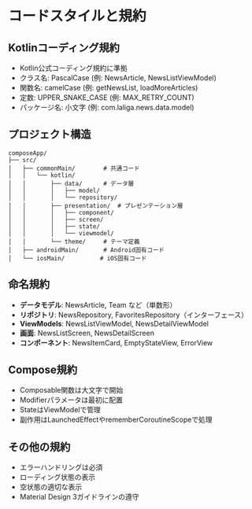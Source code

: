 # コードスタイルと規約

## Kotlinコーディング規約
- Kotlin公式コーディング規約に準拠
- クラス名: PascalCase (例: NewsArticle, NewsListViewModel)
- 関数名: camelCase (例: getNewsList, loadMoreArticles)
- 定数: UPPER_SNAKE_CASE (例: MAX_RETRY_COUNT)
- パッケージ名: 小文字 (例: com.laliga.news.data.model)

## プロジェクト構造
```
composeApp/
├── src/
│   ├── commonMain/        # 共通コード
│   │   └── kotlin/
│   │       ├── data/      # データ層
│   │       │   ├── model/
│   │       │   └── repository/
│   │       ├── presentation/  # プレゼンテーション層
│   │       │   ├── component/
│   │       │   ├── screen/
│   │       │   ├── state/
│   │       │   └── viewmodel/
│   │       └── theme/     # テーマ定義
│   ├── androidMain/       # Android固有コード
│   └── iosMain/          # iOS固有コード
```

## 命名規約
- **データモデル**: NewsArticle, Team など（単数形）
- **リポジトリ**: NewsRepository, FavoritesRepository（インターフェース）
- **ViewModels**: NewsListViewModel, NewsDetailViewModel
- **画面**: NewsListScreen, NewsDetailScreen
- **コンポーネント**: NewsItemCard, EmptyStateView, ErrorView

## Compose規約
- Composable関数は大文字で開始
- Modifierパラメータは最初に配置
- StateはViewModelで管理
- 副作用はLaunchedEffectやrememberCoroutineScopeで処理

## その他の規約
- エラーハンドリングは必須
- ローディング状態の表示
- 空状態の適切な表示
- Material Design 3ガイドラインの遵守